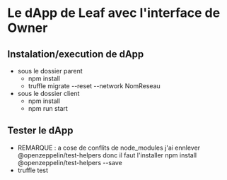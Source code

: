 # Le dApp de Leaf avec l'interface de Owner

## Instalation/execution de dApp
- sous le dossier parent
  - npm install
  - truffle migrate --reset --network NomReseau 
- sous le dossier client
  - npm install  
  - npm run start
  
## Tester le dApp
- REMARQUE : a cose de conflits de node_modules j'ai ennlever @openzeppelin/test-helpers donc il faut l'installer
  npm install @openzeppelin/test-helpers --save
- truffle test

